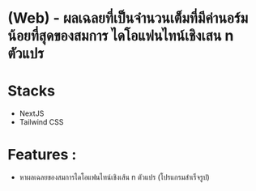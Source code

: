 # (Web) - ผลเฉลยที่เป็นจํานวนเต็มที่มีค่านอร์มน้อยที่สุดของสมการ ไดโอแฟนไทน์เชิงเสน n ตัวแปร 
# Stacks 
 - NextJS
 - Tailwind CSS
 # Features :
 - หาผลเฉลยของสมการไดโอแฟนไทน์เชิงเส้น n ตัวแปร (โปรแกรมสำเร็จรูป)
